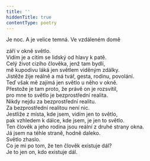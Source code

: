 ```yaml
---
title: ''
hiddenTitle: true
contentType: poetry
---
```


<section>

Je noc. A je velice temná. Ve vzdáleném domě

září v okně světlo.  
Vidím je a cítím se lidský od hlavy k patě.  
Celý život cizího člověka, jenž tam bydlí,  
mě kupodivu láká jen světlem viděným zdálky.  
Jistěže žije reálně a má tvář, gesta, rodinu, povolání.  
Teď však mě zajímá jen světlo u něho v okně.  
Přestože je tam proto, že právě on je rozsvítil,  
pro mne to světlo je bezprostřední realita.  
Nikdy nejdu za bezprostřední realitu.  
Za bezprostřední realitou není nic.  
Jestliže z místa, kde jsem, vidím jen to světlo,  
pak vzhledem k dálce, kde jsem, je jen to světlo.  
Ten člověk a jeho rodina jsou reální z druhé strany okna.  
Já jsem na téhle straně, hodně daleko.  
Světlo zhaslo.  
Co je mi po tom, že ten člověk existuje dál?  
Je to jen on, kdo existuje dál.

</section>

